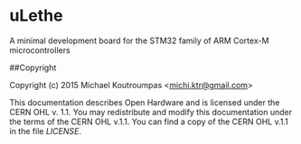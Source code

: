 # uLethe
A minimal development board for the STM32 family of ARM Cortex-M microcontrollers

##Copyright

Copyright (c) 2015 Michael Koutroumpas \<michi.ktr@gmail.com\>

This documentation describes Open Hardware and is licensed under the
CERN OHL v. 1.1.  You may redistribute and modify this documentation
under the terms of the CERN OHL v.1.1.  You can find a copy of the
CERN OHL v.1.1 in the file *LICENSE*.
